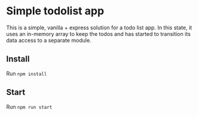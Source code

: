# Simple todolist app

This is a simple, vanilla + express solution for a todo list app.
In this state, it uses an in-memory array to keep the todos and has started to transition its data access to a separate module.

## Install

Run `npm install`

## Start 

Run `npm run start`
